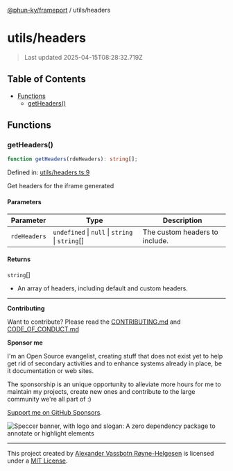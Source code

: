 [@phun-ky/frameport](../README.md) / utils/headers

# utils/headers

> Last updated 2025-04-15T08:28:32.719Z

## Table of Contents

- [Functions](#functions)
  - [getHeaders()](#getheaders)

## Functions

### getHeaders()

```ts
function getHeaders(rdeHeaders): string[];
```

Defined in: [utils/headers.ts:9](https://github.com/phun-ky/frameport/blob/main/src/utils/headers.ts#L9)

Get headers for the iframe generated

#### Parameters

| Parameter    | Type                                             | Description                    |
| ------------ | ------------------------------------------------ | ------------------------------ |
| `rdeHeaders` | `undefined` \| `null` \| `string` \| `string`\[] | The custom headers to include. |

#### Returns

`string`\[]

- An array of headers, including default and custom headers.

---

**Contributing**

Want to contribute? Please read the [CONTRIBUTING.md](https://github.com/phun-ky/frameport/blob/main/CONTRIBUTING.md) and [CODE_OF_CONDUCT.md](https://github.com/phun-ky/frameport/blob/main/CODE_OF_CONDUCT.md)

**Sponsor me**

I'm an Open Source evangelist, creating stuff that does not exist yet to help get rid of secondary activities and to enhance systems already in place, be it documentation or web sites.

The sponsorship is an unique opportunity to alleviate more hours for me to maintain my projects, create new ones and contribute to the large community we're all part of :)

[Support me on GitHub Sponsors](https://github.com/sponsors/phun-ky).

![Speccer banner, with logo and slogan: A zero dependency package to annotate or highlight elements](https://github.com/phun-ky/frameport/blob/main/public/frameport-banner.png?raw=true)

---

This project created by [Alexander Vassbotn Røyne-Helgesen](http://phun-ky.net) is licensed under a [MIT License](https://choosealicense.com/licenses/mit/).
